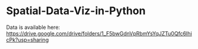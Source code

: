 # Spatial-Data-Viz-in-Python

Data is available here: https://drive.google.com/drive/folders/1_F5bwGdnVpRbmYsYqJZTu0Qfc6IhicPk?usp=sharing
